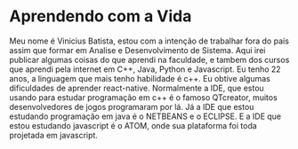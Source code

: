 # Aprendendo com a Vida
Meu nome é Vinicius Batista, estou com a intenção de trabalhar fora do país assim que formar em Analise e Desenvolvimento de Sistema. Aqui irei publicar algumas coisas do que aprendi na faculdade, e tambem dos cursos que aprendi pela internet em C++, Java, Python e Javascript. Eu tenho 22 anos, a linguagem que mais tenho habilidade é c++. Eu obtive algumas dificuldades de aprender react-native.
Normalmente a IDE, que estou usando para estudar programação em c++ é o famoso QTcreator, muitos desenvolvedores de jogos programaram por lá. Já a IDE que estou estudando programação em java é o NETBEANS e o ECLIPSE. E a IDE que estou estudando javascript é o ATOM, onde sua plataforma foi toda projetada em javascript.



